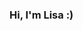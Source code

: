 ### Hi, I'm Lisa :)

<!--
Data tells a story that many people have yet to hear. As an aspiring data scientist, I aim to use data to create changes on complex issues within the world. For now, I am eager to develop and expand my knowledge of data science while I explore this journey.

-  🌱 I’m currently working as a Customer Engineering intern at Adobe.
- 📫 How to reach me: lisaliang132@gmail.com
- ⚡ Fun fact: I love reading, walking along the lakeside, and iced coffee!
-->
